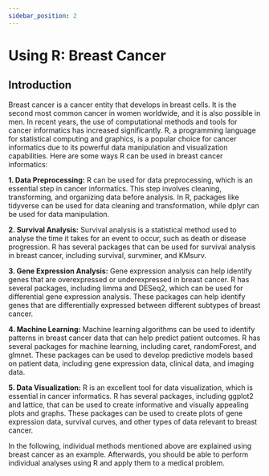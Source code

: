 ```yaml
---
sidebar_position: 2
---
```

# Using R: Breast Cancer

## Introduction

Breast cancer is a cancer entity that develops in breast cells.
It is the second most common cancer in women worldwide, and it is also possible in men.
In recent years, the use of computational methods and tools for cancer informatics has increased significantly.
R, a programming language for statistical computing and graphics, is a popular choice for cancer informatics due to its powerful data manipulation and visualization capabilities.
Here are some ways R can be used in breast cancer informatics:

**1. Data Preprocessing:** R can be used for data preprocessing, which is an essential step in cancer informatics.
This step involves cleaning, transforming, and organizing data before analysis.
In R, packages like tidyverse can be used for data cleaning and transformation, while dplyr can be used for data manipulation.

**2. Survival Analysis:** Survival analysis is a statistical method used to analyse the time it takes for an event to occur, such as death or disease progression.
R has several packages that can be used for survival analysis in breast cancer, including survival, survminer, and KMsurv.

**3. Gene Expression Analysis:** Gene expression analysis can help identify genes that are overexpressed or underexpressed in breast cancer.
R has several packages, including limma and DESeq2, which can be used for differential gene expression analysis. 
These packages can help identify genes that are differentially expressed between different subtypes of breast cancer.

**4. Machine Learning:** Machine learning algorithms can be used to identify patterns in breast cancer data that can help predict patient outcomes.
R has several packages for machine learning, including caret, randomForest, and glmnet.
These packages can be used to develop predictive models based on patient data, including gene expression data, clinical data, and imaging data.

**5. Data Visualization:** R is an excellent tool for data visualization, which is essential in cancer informatics.
R has several packages, including ggplot2 and lattice, that can be used to create informative and visually appealing plots and graphs.
These packages can be used to create plots of gene expression data, survival curves, and other types of data relevant to breast cancer.

In the following, individual methods mentioned above are explained using breast cancer as an example.
Afterwards, you should be able to perform individual analyses using R and apply them to a medical problem.